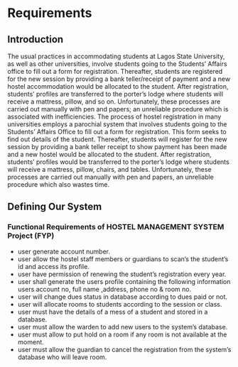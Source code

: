 # Requirements
## Introduction
The usual practices in accommodating students at  Lagos  State  University,  as  well  as  other universities,  involve  students  going  to  the Students’  Affairs  office  to  fill  out  a  form  for registration. Thereafter,  students are  registered for  the  new  session  by  providing  a  bank teller/receipt  of  payment  and  a  new  hostel accommodation  would  be  allocated  to  the student.  After  registration,  students’ profiles are transferred to  the  porter’s lodge  where  students will  receive  a  mattress,  pillow,  and  so  on. Unfortunately,  these processes  are carried  out manually  with  pen  and  papers;  an  unreliable procedure  which  is  associated  with inefficiencies.  The  process  of  hostel  registration  in  many universities  employs  a  parochial  system  that involves students going  to the Students’  Affairs Office to fill out a form for registration. This form seeks  to  find  out  details  of  the  student. Thereafter,  students  will  register  for  the  new session  by  providing  a  bank  teller  receipt  to show payment has been made and a new hostel would  be  allocated  to  the  student.  After registration,  students’  profiles  would  be transferred to  the  porter’s lodge  where  students will receive a mattress, pillow, chairs, and tables. Unfortunately,  these processes  are carried  out manually  with  pen  and  papers,  an  unreliable procedure which also wastes time. 
## Defining Our System
### Functional Requirements of HOSTEL MANAGEMENT SYSTEM Project (FYP)
* user generate account number.
* user allow the hostel staff members or guardians to scan’s the student’s id and access its profile.
* user have permission of renewing the student’s registration every year.
* user shall generate the users profile containing the following information  users account no, full name ,address, phone no & room no.
* user will  change dues status in database according to dues paid or not.
* user will allocate rooms to students according to the session or class.
* user must  have the details of a mess of a student and stored in a database.
* user must allow the warden to add new users to the system’s database.
* user must allow to put hold on a room if any  room is not available at the moment.
* user must allow the guardian to cancel the registration from the system’s database who will leave room.
